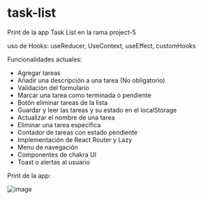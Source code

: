 # task-list

Print de la app Task List en la rama project-5

uso de Hooks: useReducer, UseContext, useEffect, customHooks

Funcionalidades actuales:

- Agregar tareas
- Añadir una descripción a una tarea (No obligatorio)
- Validación del formulario
- Marcar una tarea como terminada o pendiente
- Botón eliminar tareas de la lista
- Guardar y leer las tareas y su estado en el localStorage
- Actualizar el nombre de una tarea
- Eliminar una tarea especifica
- Contador de tareas con estado pendiente
- Implementación de React Router y Lazy
- Menu de navegación
- Componentes de chakra UI
- Toast o alertas al usuario

Print de la app:

![image](https://github.com/fernandolhoyosh/task-list/assets/108826210/28d877ef-f9b8-466d-8b44-d50ddceb80cd)








